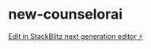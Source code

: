 # new-counselorai

[Edit in StackBlitz next generation editor ⚡️](https://stackblitz.com/~/github.com/kkalanit24/new-counselorai)